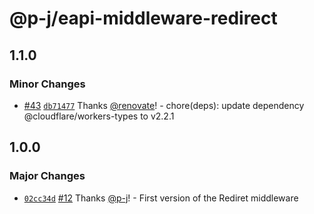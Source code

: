 # @p-j/eapi-middleware-redirect

## 1.1.0

### Minor Changes

- [#43](https://github.com/p-j/eapi/pull/43) [`db71477`](https://github.com/p-j/eapi/commit/db714778f0fff11313fd648b40f990557aedd0e9) Thanks [@renovate](https://github.com/apps/renovate)! - chore(deps): update dependency @cloudflare/workers-types to v2.2.1

## 1.0.0

### Major Changes

- [`02cc34d`](https://github.com/p-j/eapi/commit/02cc34d28bb2204ae9823be2251af5692b855c6f) [#12](https://github.com/p-j/eapi/pull/12) Thanks [@p-j](https://github.com/p-j)! - First version of the Rediret middleware
